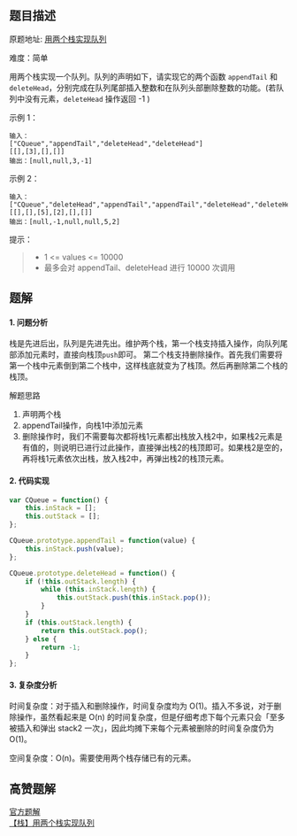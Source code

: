 ## 题目描述
原题地址: [用两个栈实现队列](https://leetcode-cn.com/problems/yong-liang-ge-zhan-shi-xian-dui-lie-lcof/)

难度：简单

用两个栈实现一个队列。队列的声明如下，请实现它的两个函数 `appendTail` 和 `deleteHead`，分别完成在队列尾部插入整数和在队列头部删除整数的功能。(若队列中没有元素，`deleteHead` 操作返回 -1 )

示例 1：
```
输入：
["CQueue","appendTail","deleteHead","deleteHead"]
[[],[3],[],[]]
输出：[null,null,3,-1]
```
示例 2：
```
输入：
["CQueue","deleteHead","appendTail","appendTail","deleteHead","deleteHead"]
[[],[],[5],[2],[],[]]
输出：[null,-1,null,null,5,2]
```
提示：

>- 1 <= values <= 10000
>- 最多会对 appendTail、deleteHead 进行 10000 次调用
## 题解
#### 1. 问题分析
栈是先进后出，队列是先进先出。维护两个栈，第一个栈支持插入操作，向队列尾部添加元素时，直接向栈顶`push`即可。 第二个栈支持删除操作。首先我们需要将第一个栈中元素倒到第二个栈中，这样栈底就变为了栈顶。然后再删除第二个栈的栈顶。

解题思路  
1. 声明两个栈
2. appendTail操作，向栈1中添加元素
3. 删除操作时，我们不需要每次都将栈1元素都出栈放入栈2中，如果栈2元素是有值的，则说明已进行过此操作，直接弹出栈2的栈顶即可。如果栈2是空的，再将栈1元素依次出栈，放入栈2中，再弹出栈2的栈顶元素。

#### 2. 代码实现

```js
var CQueue = function() {
    this.inStack = [];
    this.outStack = [];
};

CQueue.prototype.appendTail = function(value) {
    this.inStack.push(value);
};

CQueue.prototype.deleteHead = function() {
    if (!this.outStack.length) {
        while (this.inStack.length) {
            this.outStack.push(this.inStack.pop());
        }
    }
    if (this.outStack.length) {
        return this.outStack.pop();
    } else {
        return -1;
    }
};
```

#### 3. 复杂度分析
时间复杂度：对于插入和删除操作，时间复杂度均为 O(1)。插入不多说，对于删除操作，虽然看起来是 O(n) 的时间复杂度，但是仔细考虑下每个元素只会「至多被插入和弹出 stack2 一次」，因此均摊下来每个元素被删除的时间复杂度仍为 O(1)。

空间复杂度：O(n)。需要使用两个栈存储已有的元素。

## 高赞题解
[官方题解](https://leetcode-cn.com/problems/yong-liang-ge-zhan-shi-xian-dui-lie-lcof/solution/mian-shi-ti-09-yong-liang-ge-zhan-shi-xian-dui-l-3/)  
[【栈】用两个栈实现队列](https://leetcode-cn.com/problems/yong-liang-ge-zhan-shi-xian-dui-lie-lcof/solution/tu-jie-guan-fang-tui-jian-ti-jie-yong-li-yjbf/)
